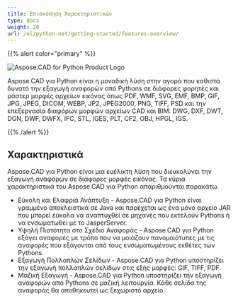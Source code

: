 ```yaml
---
title: Επισκόπηση Χαρακτηριστικών
type: docs
weight: 20
url: /el/python-net/getting-started/features-overview/
---
```


{{% alert color="primary" %}}

![Aspose.CAD for Python Product Logo](/cad/_assets/home_4.png)

Aspose.CAD για Python είναι η μοναδική λύση στην αγορά που καθιστά δυνατό την εξαγωγή αναφορών από Pythons σε διάφορες φορητές και ράστερ μορφές αρχείων εικόνας όπως PDF, WMF, SVG, EMF, BMP, GIF, JPG, JPEG, DICOM, WEBP, JP2, JPEG2000, PNG, TIFF, PSD και την επεξεργασία διαφόρων μορφών αρχείων CAD και BIM: DWG, DXF, DWT, DGN, DWF, DWFX, IFC, STL, IGES, PLT, CF2, OBJ, HPGL, IGS.

{{% /alert %}}

## Χαρακτηριστικά

Aspose.CAD για Python είναι μια ευέλικτη λύση που διευκολύνει την εξαγωγή αναφορών σε διάφορες μορφές εικόνας. Τα κύρια χαρακτηριστικά του Aspose.CAD για Python απαριθμούνται παρακάτω.

- Εύκολη και Ελαφριά Ανάπτυξη - Aspose.CAD για Python είναι γραμμένο αποκλειστικά σε Java και παρέχεται ως ένα μόνο αρχείο JAR που μπορεί εύκολα να αναπτυχθεί σε μηχανές που εκτελούν Pythons ή να ενσωματωθεί με το JasperServer.
- Υψηλή Πιστότητα στο Σχέδιο Αναφοράς - Aspose.CAD για Python εξάγει αναφορές με τρόπο που να μοιάζουν πανομοιότυπες με τις αναφορές που εξάγονται από τους ενσωματωμένους εκθέτες των Pythons.
- Εξαγωγή Πολλαπλών Σελίδων - Aspose.CAD για Python υποστηρίζει την εξαγωγή πολλαπλών σελίδων στις εξής μορφές: GIF, TIFF, PDF.
- Μαζική Εξαγωγή - Aspose.CAD για Python υποστηρίζει την εξαγωγή αναφορών από Pythons σε μαζική λειτουργία. Κάθε σελίδα της αναφοράς θα αποθηκευτεί ως ξεχωριστό αρχείο.
